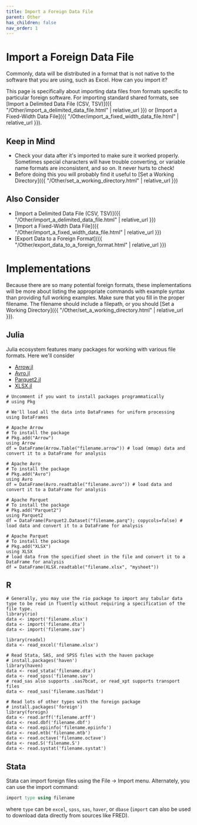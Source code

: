 ```yaml
---
title: Import a Foreign Data File
parent: Other
has_children: false
nav_order: 1
---
```



# Import a Foreign Data File

Commonly, data will be distributed in a format that is not native to the software that you are using, such as Excel. How can you import it?

This page is specifically about importing data files from formats specific to particular foreign software. For importing standard shared formats, see [Import a Delimited Data File (CSV, TSV)]({{ "/Other/import_a_delimited_data_file.html" | relative_url }}) or [Import a Fixed-Width Data File]({{ "/Other/import_a_fixed_width_data_file.html" | relative_url }}).

## Keep in Mind

- Check your data after it's imported to make sure it worked properly. Sometimes special characters will have trouble converting, or variable name formats are inconsistent, and so on. It never hurts to check!
- Before doing this you will probably find it useful to [Set a Working Directory]({{ "/Other/set_a_working_directory.html" | relative_url }})

## Also Consider

- [Import a Delimited Data File (CSV, TSV)]({{ "/Other/import_a_delimited_data_file.html" | relative_url }})
- [Import a Fixed-Width Data File]({{ "/Other/import_a_fixed_width_data_file.html" | relative_url }})
- [Export Data to a Foreign Format]({{ "/Other/export_data_to_a_foreign_format.html" | relative_url }})

# Implementations

Because there are so many potential foreign formats, these implementations will be more about listing the appropriate commands with example syntax than providing full working examples. Make sure that you fill in the proper filename. The filename should include a filepath, or you should [Set a Working Directory]({{ "/Other/set_a_working_directory.html" | relative_url }}).

## Julia

Julia ecosystem features many packages for working with various file formats.
Here we'll consider

- [Arrow.jl](https://arrow.apache.org/julia/dev/)
- [Avro.jl](https://juliadata.github.io/Avro.jl/stable/)
- [Parquet2.jl](https://expandingman.gitlab.io/Parquet2.jl/)
- [XLSX.jl](https://felipenoris.github.io/XLSX.jl/stable/)

```julia?skip=true&skipReason=files_dont_exist
# Uncomment if you want to install packages programmatically
# using Pkg

# We'll load all the data into DataFrames for uniform processing
using DataFrames

# Apache Arrow
# To install the package
# Pkg.add("Arrow")
using Arrow
df = DataFrame(Arrow.Table("filename.arrow")) # load (mmap) data and convert it to a DataFrame for analysis

# Apache Avro
# To install the package
# Pkg.add("Avro")
using Avro
df = DataFrame(Avro.readtable("filename.avro")) # load data and convert it to a DataFrame for analysis

# Apache Parquet
# To install the package
# Pkg.add("Parquet2")
using Parquet2
df = DataFrame(Parquet2.Dataset("filename.parq"); copycols=false) # load data and convert it to a DataFrame for analysis

# Apache Parquet
# To install the package
# Pkg.add("XLSX")
using XLSX
# load data from the specified sheet in the file and convert it to a DataFrame for analysis
df = DataFrame(XLSX.readtable("filename.xlsx", "mysheet"))
```

## R

```r?skip=true&skipReason=files_dont_exist
# Generally, you may use the rio package to import any tabular data type to be read in fluently without requiring a specification of the file type.
library(rio)
data <- import('filename.xlsx')
data <- import('filename.dta')
data <- import('filename.sav')

library(readxl)
data <- read_excel('filename.xlsx')

# Read Stata, SAS, and SPSS files with the haven package
# install.packages('haven')
library(haven)
data <- read_stata('filename.dta')
data <- read_spss('filename.sav')
# read_sas also supports .sas7bcat, or read_xpt supports transport files
data <- read_sas('filename.sas7bdat')

# Read lots of other types with the foreign package
# install.packages('foreign')
library(foreign)
data <- read.arff('filename.arff')
data <- read.dbf('filename.dbf')
data <- read.epiinfo('filename.epiinfo')
data <- read.mtb('filename.mtb')
data <- read.octave('filename.octave')
data <- read.S('filename.S')
data <- read.systat('filename.systat')
```

## Stata

Stata can import foreign files using the File -> Import menu. Alternately, you can use the import command:

```stata
import type using filename
```

where `type` can be `excel`, `spss`, `sas`, `haver`, or `dbase` (`import` can also be used to download data directly from sources like FRED).
